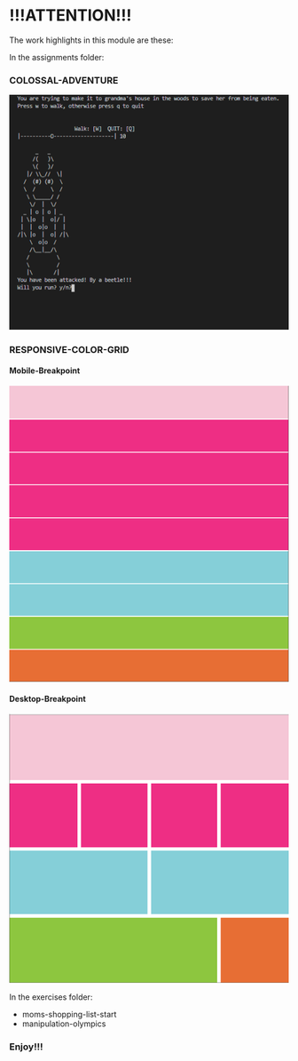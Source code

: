 # !!!ATTENTION!!!

The work highlights in this module are these: 

In the assignments folder: 
### COLOSSAL-ADVENTURE

![](readmeimages/colossal-adventure-image.png)

### RESPONSIVE-COLOR-GRID

#### Mobile-Breakpoint

![](readmeimages/responsive-image.png)

#### Desktop-Breakpoint

![](readmeimages/responsive-image2.png)



In the exercises folder:
- moms-shopping-list-start
- manipulation-olympics

### Enjoy!!!

